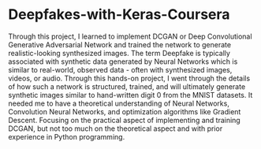 # Deepfakes-with-Keras-Coursera

Through this project, I learned to implement DCGAN or Deep Convolutional Generative Adversarial Network and trained the network to generate realistic-looking synthesized images. The term Deepfake is typically associated with synthetic data generated by Neural Networks which is similar to real-world, observed data - often with synthesized images, videos, or audio. Through this hands-on project, I went through the details of how such a network is structured, trained, and will ultimately generate synthetic images similar to hand-written digit 0 from the MNIST datasets. It needed me to have a theoretical understanding of Neural Networks, Convolution Neural Networks, and optimization algorithms like Gradient Descent. Focusing on the practical aspect of implementing and training DCGAN, but not too much on the theoretical aspect and with prior experience in Python programming.
